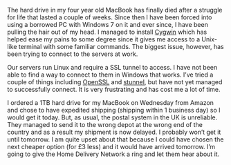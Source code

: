 The hard drive in my four year old MacBook has finally died after a struggle for life that lasted a couple of weeks. Since then I have been forced into using a borrowed PC with Windows 7 on it and ever since, I have been pulling the hair out of my head. I managed to install [Cygwin](https://www.cygwin.com/) which has helped ease my pains to some degree since it gives me access to a Unix-like terminal with some familiar commands. The biggest issue, however, has been trying to connect to the servers at work.

Our servers run Linux and require a SSL tunnel to access. I have not been able to find a way to connect to them in Windows that works. I’ve tried a couple of things including [OpenSSL](https://www.openssl.org/) and [stunnel](https://www.stunnel.org/), but have not yet managed to successfully connect. It is very frustrating and has cost me a lot of time.

I ordered a 1TB hard drive for my MacBook on Wednesday from Amazon and chose to have expedited shipping (shipping within 1 business day) so I would get it today. But, as usual, the postal system in the UK is unreliable. They managed to send it to the wrong depot at the wrong end of the country and as a result my shipment is now delayed. I probably won’t get it until tomorrow. I am quite upset about that because I could have chosen the next cheaper option (for £3 less) and it would have arrived tomorrow. I’m going to give the Home Delivery Network a ring and let them hear about it.